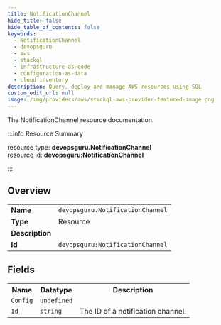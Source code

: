 ```yaml
---
title: NotificationChannel
hide_title: false
hide_table_of_contents: false
keywords:
  - NotificationChannel
  - devopsguru
  - aws
  - stackql
  - infrastructure-as-code
  - configuration-as-data
  - cloud inventory
description: Query, deploy and manage AWS resources using SQL
custom_edit_url: null
image: /img/providers/aws/stackql-aws-provider-featured-image.png
---
```

The NotificationChannel resource documentation.

:::info Resource Summary

<div class="row">
<div class="providerDocColumn">
<span>resource type:&nbsp;<b>devopsguru.NotificationChannel</b></span><br />
<span>resource id:&nbsp;<b>devopsguru:NotificationChannel</b></span><br />
</div>
</div>

:::

## Overview
<table><tbody>
<tr><td><b>Name</b></td><td><code>devopsguru.NotificationChannel</code></td></tr>
<tr><td><b>Type</b></td><td>Resource</td></tr>
<tr><td><b>Description</b></td><td></td></tr>
<tr><td><b>Id</b></td><td><code>devopsguru:NotificationChannel</code></td></tr>
</tbody></table>

## Fields
<table><tbody>
<tr><th>Name</th><th>Datatype</th><th>Description</th></tr>
<tr><td><code>Config</code></td><td><code>undefined</code></td><td></td></tr><tr><td><code>Id</code></td><td><code>string</code></td><td>The ID of a notification channel.</td></tr>
</tbody></table>